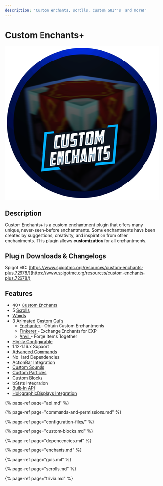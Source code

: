 ```yaml
---
description: 'Custom enchants, scrolls, custom GUI''s, and more!'
---
```


# Custom Enchants+

![](../../.gitbook/assets/customenchantsplusnew.png)

## Description

Custom Enchants+ is a custom enchantment plugin that offers many unique, never-seen-before enchantments. Some enchantments have been created by suggestions, creativity, and inspiration from other enchantments. This plugin allows **customization** for all enchantments.  


## Plugin Downloads & Changelogs

Spigot MC: [https://www.spigotmc.org/resources/custom-enchants-plus.72678/](https://www.spigotmc.org/resources/custom-enchants-plus.72678/)

## Features

* 40+ [Custom Enchants](enchants.md)
* 5 [Scrolls](scrolls.md)
* [Wands](wands.md)
* 3 [Animated Custom Gui's](guis.md)
  * [Enchanter ](guis.md#the-enchanter)- Obtain Custom Enchantments
  * [Tinkerer ](guis.md#the-tinkerer)- Exchange Enchants for EXP
  * [Anvil ](guis.md#the-anvil)- Forge Items Together
* [Highly Configurable](configuration-files/)
* 1.12-1.16.x Support
* [Advanced Commands](commands-and-permissions.md)
* No Hard Dependencies
* [ActionBar Integration](trivia.md#actionbar)
* [Custom Sounds](trivia.md#sounds-and-particles)
* [Custom Particles](trivia.md#sounds-and-particles)
* [Custom Blocks](custom-blocks.md)
* [bStats Integration](trivia.md#bstats)
* [Built-In API](api.md)
* [HolographicDisplays Integration](dependencies.md#holographicdisplays)



{% page-ref page="api.md" %}

{% page-ref page="commands-and-permissions.md" %}

{% page-ref page="configuration-files/" %}

{% page-ref page="custom-blocks.md" %}

{% page-ref page="dependencies.md" %}

{% page-ref page="enchants.md" %}

{% page-ref page="guis.md" %}

{% page-ref page="scrolls.md" %}

{% page-ref page="trivia.md" %}


